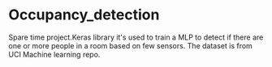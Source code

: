 # Occupancy_detection
Spare time project.Keras library it's used to train a MLP to detect if there are one or more people in a room based on few sensors. The dataset is from UCI Machine learning repo.

